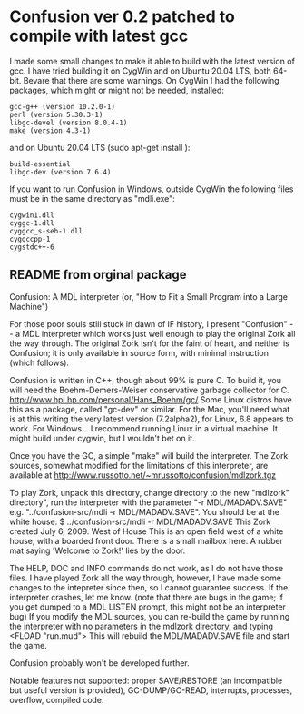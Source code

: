 # Confusion ver 0.2 patched to compile with latest gcc
I made some small changes to make it able to build with the latest version of gcc. 
I have tried building it on CygWin and on Ubuntu 20.04 LTS, both 64-bit. Bevare that there are some warnings.
On CygWin I had the following packages, which might or might not be needed, installed:
~~~
gcc-g++ (version 10.2.0-1)
perl (version 5.30.3-1)
libgc-devel (version 8.0.4-1)
make (version 4.3-1)
~~~
and on Ubuntu 20.04 LTS (sudo apt-get install <package>):
~~~
build-essential
libgc-dev (version 7.6.4)
~~~
If you want to run Confusion in Windows, outside CygWin the following files must be in the same directory as "mdli.exe":
~~~
cygwin1.dll
cyggc-1.dll
cyggcc_s-seh-1.dll
cyggccpp-1
cygstdc++-6
~~~

## README from orginal package
Confusion: A MDL interpreter
(or, "How to Fit a Small Program into a Large Machine")

For those poor souls still stuck in dawn of IF history, I present 
"Confusion" -- a MDL interpreter which works just well enough to play 
the original Zork all the way through.  The original Zork isn't for the 
faint of heart, and neither is Confusion; it is only available in 
source form, with minimal instruction (which follows).

Confusion is written in C++, though about 99% is pure C. To build it, you 
will need the Boehm-Demers-Weiser conservative garbage collector for 
C.  <http://www.hpl.hp.com/personal/Hans_Boehm/gc/> 
Some Linux distros have this as a package, called "gc-dev" or 
similar.  For the Mac, you'll need what is at this writing the very latest
version (7.2alpha2), for Linux, 6.8 appears to work.  For Windows... I 
recommend running Linux in a virtual machine.  It might build under 
cygwin, but I wouldn't bet on it. 

Once you have the GC, a simple "make" will build the interpreter. 
The Zork sources, somewhat modified for the limitations of this 
interpreter, are available at 
<http://www.russotto.net/~mrussotto/confusion/mdlzork.tgz> 

To play Zork, unpack this directory, change directory to the new 
"mdlzork" directory", run the interpreter with the parameter "-r 
MDL/MADADV.SAVE" e.g. "../confusion-src/mdli -r MDL/MADADV.SAVE". 
You should be at the white house: 
$ ../confusion-src/mdli -r MDL/MADADV.SAVE 
This Zork created July 6, 2009. 
West of House 
This is an open field west of a white house, with a boarded front 
door. 
There is a small mailbox here. 
A rubber mat saying 'Welcome to Zork!' lies by the door. 

The HELP, DOC and INFO commands do not work, as I do not have those files. 
I have played Zork all the way through, however, I have made some 
changes to the intepreter since then, so I cannot guarantee success.  If the 
interpreter crashes, let me know.  (note that there are bugs in the 
game; if you get dumped to a MDL LISTEN prompt, this might not be an 
interpreter bug) 
If you modify the MDL sources, you can re-build the game by running 
the interpreter with no parameters in the mdlzork directory, and 
typing 
<FLOAD "run.mud"> 
This will rebuild the MDL/MADADV.SAVE file and start the game. 

Confusion probably won't be developed further.

Notable features not supported: proper SAVE/RESTORE (an incompatible but
useful version is provided), GC-DUMP/GC-READ,  interrupts, processes, 
overflow, compiled code.
